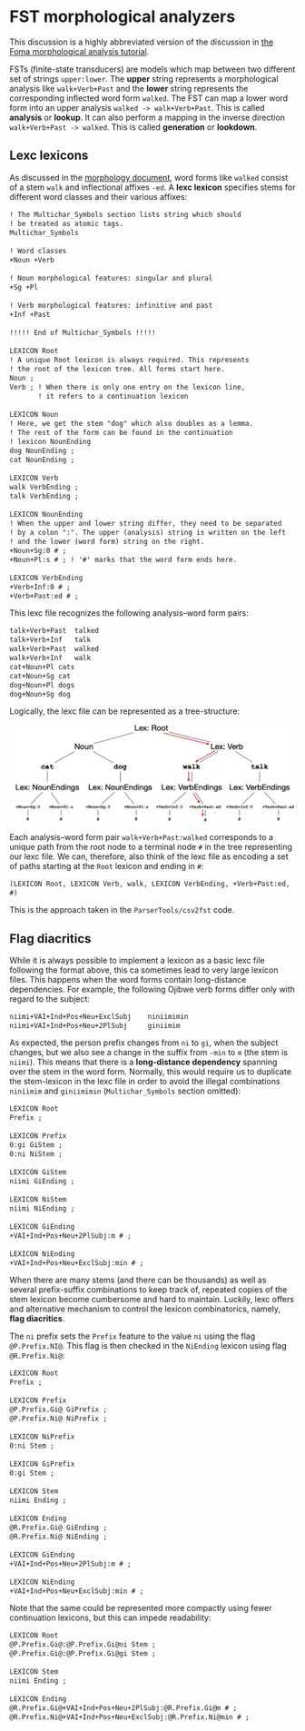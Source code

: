 # FST morphological analyzers

This discussion is a highly abbreviated version of the discussion in [the Foma morphological analysis tutorial](https://fomafst.github.io/morphtut.html).

FSTs (finite-state transducers) are models which map between two different set of strings `upper:lower`. The **upper** string represents a morphological analysis like `walk+Verb+Past` and the **lower** string represents the corresponding inflected word form `walked`. The FST can map a lower word form into an upper analysis `walked -> walk+Verb+Past`. This is called **analysis** or **lookup**. It can also perform a mapping in the inverse direction `walk+Verb+Past -> walked`. This is called **generation** or **lookdown**.

## Lexc lexicons

As discussed in the [morphology document](morphology.md), word forms like `walked` consist of a stem `walk` and inflectional affixes `-ed`. A **lexc lexicon** specifies stems for different word classes and their various affixes:
```
! The Multichar_Symbols section lists string which should
! be treated as atomic tags.
Multichar_Symbols

! Word classes
+Noun +Verb

! Noun morphological features: singular and plural
+Sg +Pl

! Verb morphological features: infinitive and past
+Inf +Past

!!!!! End of Multichar_Symbols !!!!!

LEXICON Root
! A unique Root lexicon is always required. This represents
! the root of the lexicon tree. All forms start here.
Noun ;  
Verb ; ! When there is only one entry on the lexicon line,
       ! it refers to a continuation lexicon

LEXICON Noun
! Here, we get the stem "dog" which also doubles as a lemma.
! The rest of the form can be found in the continuation
! lexicon NounEnding
dog NounEnding ; 
cat NounEnding ;

LEXICON Verb
walk VerbEnding ;
talk VerbEnding ;

LEXICON NounEnding
! When the upper and lower string differ, they need to be separated
! by a colon ":". The upper (analysis) string is written on the left
! and the lower (word form) string on the right.
+Noun+Sg:0 # ; 
+Noun+Pl:s # ; ! '#' marks that the word form ends here.

LEXICON VerbEnding
+Verb+Inf:0 # ;
+Verb+Past:ed # ;
```

This lexc file recognizes the following analysis–word form pairs:

```
talk+Verb+Past	talked
talk+Verb+Inf	talk
walk+Verb+Past	walked
walk+Verb+Inf	walk
cat+Noun+Pl	cats
cat+Noun+Sg	cat
dog+Noun+Pl	dogs
dog+Noun+Sg	dog
```

Logically, the lexc file can be represented as a tree-structure:

![Lexc tree](img/tree.png)

Each analysis–word form pair `walk+Verb+Past:walked` corresponds to a unique path from the root node to a terminal node `#` in the tree representing our lexc file. We can, therefore, also think of the lexc file as encoding a set of paths starting at the `Root` lexicon and ending in `#`:

```
(LEXICON Root, LEXICON Verb, walk, LEXICON VerbEnding, +Verb+Past:ed, #)
```

This is the approach taken in the `ParserTools/csv2fst` code.

## Flag diacritics

While it is always possible to implement a lexicon as a basic lexc file following the format above, this ca sometimes lead to very large lexicon files. This happens when the word forms contain long-distance dependencies. For example, the following Ojibwe verb forms differ only with regard to the subject:

```
niimi+VAI+Ind+Pos+Neu+ExclSubj    niniimimin
niimi+VAI+Ind+Pos+Neu+2PlSubj     giniimim
```

As expected, the person prefix changes from `ni` to `gi`, when the subject changes, but we also see a change in the suffix from `-min` to `m` (the stem is `niimi`). This means that there is a **long-distance dependency** spanning over the stem in the word form. Normally, this would require us to duplicate the stem-lexicon in the lexc file in order to avoid the illegal combinations `niniimim` and `giniimimin` (`Multichar_Symbols` section omitted):

```
LEXICON Root
Prefix ;

LEXICON Prefix
0:gi GiStem ;
0:ni NiStem ;

LEXICON GiStem
niimi GiEnding ;

LEXICON NiStem
niimi NiEnding ;

LEXICON GiEnding
+VAI+Ind+Pos+Neu+2PlSubj:m # ;

LEXICON NiEnding
+VAI+Ind+Pos+Neu+ExclSubj:min # ;
```

When there are many stems (and there can be thousands) as well as several prefix-suffix combinations to keep track of, repeated copies of the stem lexicon become cumbersome and hard to maintain. Luckily, lexc offers and alternative mechanism to control the lexicon combinatorics, namely, **flag diacritics**.

The `ni` prefix sets the `Prefix` feature to the value `ni` using the flag `@P.Prefix.NI@`. This flag is then checked in the `NiEnding` lexicon using flag `@R.Prefix.Ni@`:

```
LEXICON Root
Prefix ;

LEXICON Prefix
@P.Prefix.Gi@ GiPrefix ;
@P.Prefix.Ni@ NiPrefix ;

LEXICON NiPrefix
0:ni Stem ;

LEXICON GiPrefix
0:gi Stem ;

LEXICON Stem
niimi Ending ;

LEXICON Ending
@R.Prefix.Gi@ GiEnding ;
@R.Prefix.Ni@ NiEnding ;

LEXICON GiEnding
+VAI+Ind+Pos+Neu+2PlSubj:m # ;

LEXICON NiEnding
+VAI+Ind+Pos+Neu+ExclSubj:min # ;
```

Note that the same could be represented more compactly using fewer continuation lexicons, but this can impede readability:

```
LEXICON Root
@P.Prefix.Gi@:@P.Prefix.Gi@ni Stem ;
@P.Prefix.Gi@:@P.Prefix.Gi@gi Stem ;

LEXICON Stem
niimi Ending ;

LEXICON Ending
@R.Prefix.Gi@+VAI+Ind+Pos+Neu+2PlSubj:@R.Prefix.Gi@m # ;
@R.Prefix.Ni@+VAI+Ind+Pos+Neu+ExclSubj:@R.Prefix.Ni@min # ;

```
